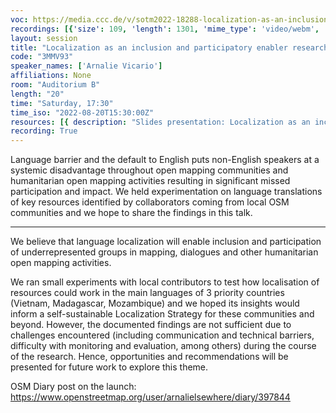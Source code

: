 ```yaml
---
voc: https://media.ccc.de/v/sotm2022-18288-localization-as-an-inclusion-and-participatory-enabler-research
recordings: [{'size': 109, 'length': 1301, 'mime_type': 'video/webm', 'language': 'eng', 'filename': 'sotm2022-18288-eng-Localization_as_an_inclusion_and_participatory_enabler_research_webm-hd.webm', 'state': 'new', 'folder': 'webm-hd', 'high_quality': True, 'width': 1920, 'height': 1080, 'updated_at': '2022-09-19T13:01:06.546+02:00', 'recording_url': 'https://cdn.media.ccc.de/events/sotm/2022/webm-hd/sotm2022-18288-eng-Localization_as_an_inclusion_and_participatory_enabler_research_webm-hd.webm', 'url': 'https://api.media.ccc.de/public/recordings/61832', 'event_url': 'https://api.media.ccc.de/public/events/01cf5117-62ba-5cdf-bfe3-408f6f6e6316', 'conference_url': 'https://api.media.ccc.de/public/conferences/sotm2022'}, {'size': 51, 'length': 1301, 'mime_type': 'video/webm', 'language': 'eng', 'filename': 'sotm2022-18288-eng-Localization_as_an_inclusion_and_participatory_enabler_research_webm-sd.webm', 'state': 'new', 'folder': 'webm-sd', 'high_quality': False, 'width': 720, 'height': 576, 'updated_at': '2022-09-19T12:27:33.682+02:00', 'recording_url': 'https://cdn.media.ccc.de/events/sotm/2022/webm-sd/sotm2022-18288-eng-Localization_as_an_inclusion_and_participatory_enabler_research_webm-sd.webm', 'url': 'https://api.media.ccc.de/public/recordings/61829', 'event_url': 'https://api.media.ccc.de/public/events/01cf5117-62ba-5cdf-bfe3-408f6f6e6316', 'conference_url': 'https://api.media.ccc.de/public/conferences/sotm2022'}, {'size': 19, 'length': 1277, 'mime_type': 'audio/mpeg', 'language': 'eng', 'filename': 'sotm2022-18288-eng-Localization_as_an_inclusion_and_participatory_enabler_research_mp3.mp3', 'state': 'new', 'folder': 'mp3', 'high_quality': False, 'width': 0, 'height': 0, 'updated_at': '2022-09-19T12:22:03.149+02:00', 'recording_url': 'https://cdn.media.ccc.de/events/sotm/2022/mp3/sotm2022-18288-eng-Localization_as_an_inclusion_and_participatory_enabler_research_mp3.mp3', 'url': 'https://api.media.ccc.de/public/recordings/61826', 'event_url': 'https://api.media.ccc.de/public/events/01cf5117-62ba-5cdf-bfe3-408f6f6e6316', 'conference_url': 'https://api.media.ccc.de/public/conferences/sotm2022'}, {'size': 39, 'length': 1301, 'mime_type': 'video/mp4', 'language': 'eng', 'filename': 'sotm2022-18288-eng-Localization_as_an_inclusion_and_participatory_enabler_research_sd.mp4', 'state': 'new', 'folder': 'h264-sd', 'high_quality': False, 'width': 720, 'height': 576, 'updated_at': '2022-09-19T12:08:04.367+02:00', 'recording_url': 'https://cdn.media.ccc.de/events/sotm/2022/h264-sd/sotm2022-18288-eng-Localization_as_an_inclusion_and_participatory_enabler_research_sd.mp4', 'url': 'https://api.media.ccc.de/public/recordings/61824', 'event_url': 'https://api.media.ccc.de/public/events/01cf5117-62ba-5cdf-bfe3-408f6f6e6316', 'conference_url': 'https://api.media.ccc.de/public/conferences/sotm2022'}, {'size': 96, 'length': 1301, 'mime_type': 'video/mp4', 'language': 'eng', 'filename': 'sotm2022-18288-eng-Localization_as_an_inclusion_and_participatory_enabler_research_hd.mp4', 'state': 'new', 'folder': 'h264-hd', 'high_quality': True, 'width': 1920, 'height': 1080, 'updated_at': '2022-09-19T11:14:36.090+02:00', 'recording_url': 'https://cdn.media.ccc.de/events/sotm/2022/h264-hd/sotm2022-18288-eng-Localization_as_an_inclusion_and_participatory_enabler_research_hd.mp4', 'url': 'https://api.media.ccc.de/public/recordings/61806', 'event_url': 'https://api.media.ccc.de/public/events/01cf5117-62ba-5cdf-bfe3-408f6f6e6316', 'conference_url': 'https://api.media.ccc.de/public/conferences/sotm2022'}]
layout: session
title: "Localization as an inclusion and participatory enabler research"
code: "3MMV93"
speaker_names: ['Arnalie Vicario']
affiliations: None
room: "Auditorium B"
length: "20"
time: "Saturday, 17:30"
time_iso: "2022-08-20T15:30:00Z"
resources: [{ description: "Slides presentation: Localization as an inclusion and participatory enabler research", url: "/attachments/3MMV93_SotM2022_Arnalie_Localization_Project_pres072022_5Z6UIl2.pdf" }]
recording: True
---
```


Language barrier and the default to English puts non-English speakers at a systemic disadvantage throughout open mapping communities and humanitarian open mapping activities resulting in significant missed participation and impact. We held experimentation on language translations of key resources identified by collaborators coming from local OSM communities and we hope to share the findings in this talk.

<hr>

We believe that language localization will enable inclusion and participation of underrepresented groups in mapping, dialogues and other humanitarian open mapping activities. 

We ran small experiments with local contributors to test how localisation of resources could work in the main languages of 3 priority countries (Vietnam, Madagascar, Mozambique) and we hoped its insights would inform a self-sustainable Localization Strategy for these communities and beyond. However, the documented findings are not sufficient due to challenges encountered (including communication and technical barriers, difficulty with monitoring and evaluation, among others) during the course of the research. Hence, opportunities and recommendations will be presented for future work to explore this theme.

OSM Diary post on the launch: https://www.openstreetmap.org/user/arnalielsewhere/diary/397844


